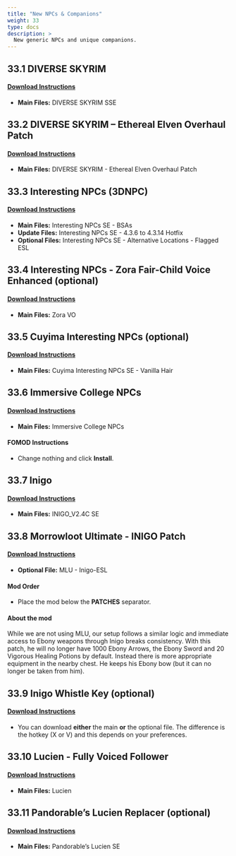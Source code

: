 ```yaml
---
title: "New NPCs & Companions"
weight: 33
type: docs
description: >
  New generic NPCs and unique companions.
---
```


## 33.1 DIVERSE SKYRIM

#### [Download Instructions](https://www.nexusmods.com/skyrimspecialedition/mods/7707?tab=files)

* **Main Files:** DIVERSE SKYRIM SSE

## 33.2 DIVERSE SKYRIM – Ethereal Elven Overhaul Patch

#### [Download Instructions](https://www.nexusmods.com/skyrimspecialedition/mods/26092?tab=files)

* **Main Files:** DIVERSE SKYRIM - Ethereal Elven Overhaul Patch

## 33.3 Interesting NPCs (3DNPC)

#### [Download Instructions](https://www.nexusmods.com/skyrimspecialedition/mods/29194?tab=files)

* **Main Files:** Interesting NPCs SE - BSAs
* **Update Files:** Interesting NPCs SE - 4.3.6 to 4.3.14 Hotfix
* **Optional Files:** Interesting NPCs SE - Alternative Locations - Flagged ESL

## 33.4 Interesting NPCs - Zora Fair-Child Voice Enhanced (optional)

#### [Download Instructions](https://www.nexusmods.com/skyrimspecialedition/mods/27448?tab=files)

* **Main Files:** Zora VO

## 33.5 Cuyima Interesting NPCs (optional)

#### [Download Instructions](https://www.nexusmods.com/skyrimspecialedition/mods/27330?tab=files)

* **Main Files:** Cuyima Interesting NPCs SE - Vanilla Hair

## 33.6 Immersive College NPCs

#### [Download Instructions](https://www.nexusmods.com/skyrimspecialedition/mods/9252?tab=files)

* **Main Files:** Immersive College NPCs

#### FOMOD Instructions

* Change nothing and click **Install**.

## 33.7 Inigo

#### [Download Instructions](https://www.nexusmods.com/skyrimspecialedition/mods/1461?tab=files)

* **Main Files:** INIGO_V2.4C SE

## 33.8 Morrowloot Ultimate - INIGO Patch

#### [Download Instructions](https://www.nexusmods.com/skyrimspecialedition/mods/3058?tab=files)

* **Optional File:** MLU - Inigo-ESL

#### Mod Order

- Place the mod below the **PATCHES** separator.

#### About the mod

While we are not using MLU, our setup follows a similar logic and immediate access to Ebony weapons through Inigo breaks consistency. With this patch, he will no longer have 1000 Ebony Arrows, the Ebony Sword and 20 Vigorous Healing Potions by default. Instead there is more appropriate equipment in the nearby chest. He keeps his Ebony bow (but it can no longer be taken from him).

## 33.9 Inigo Whistle Key (optional)

#### [Download Instructions](https://www.nexusmods.com/skyrimspecialedition/mods/29406?tab=files)

* You can download **either** the main **or** the optional file. The difference is the hotkey (X or V) and this depends on your preferences.

## 33.10 Lucien - Fully Voiced Follower

#### [Download Instructions](https://www.nexusmods.com/skyrimspecialedition/mods/20035?tab=files)

* **Main Files:** Lucien

## 33.11 Pandorable’s Lucien Replacer (optional)

#### [Download Instructions](https://www.nexusmods.com/skyrimspecialedition/mods/22598?tab=files)

* **Main Files:** Pandorable’s Lucien SE
